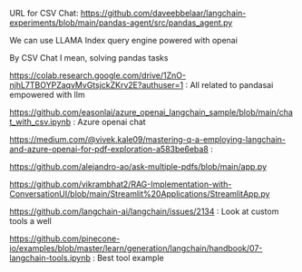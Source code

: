 URL for CSV Chat: https://github.com/daveebbelaar/langchain-experiments/blob/main/pandas-agent/src/pandas_agent.py

We can use LLAMA Index query engine powered with openai

By CSV Chat I mean, solving pandas tasks

https://colab.research.google.com/drive/1ZnO-njhL7TBOYPZaqvMvGtsjckZKrv2E?authuser=1 : All related to pandasai empowered with llm

https://github.com/easonlai/azure_openai_langchain_sample/blob/main/chat_with_csv.ipynb : Azure openai chat

https://medium.com/@vivek.kale09/mastering-q-a-employing-langchain-and-azure-openai-for-pdf-exploration-a583be6eba8 : 


https://github.com/alejandro-ao/ask-multiple-pdfs/blob/main/app.py

https://github.com/vikrambhat2/RAG-Implementation-with-ConversationUI/blob/main/Streamlit%20Applications/StreamlitApp.py

https://github.com/langchain-ai/langchain/issues/2134 : Look at custom tools a well

https://github.com/pinecone-io/examples/blob/master/learn/generation/langchain/handbook/07-langchain-tools.ipynb : Best tool example
